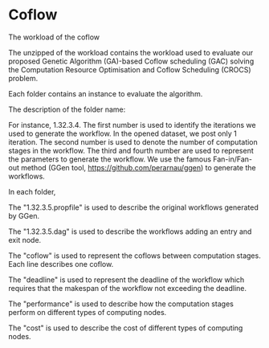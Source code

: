 # Coflow
The workload of the coflow

The unzipped of the workload contains the workload used to evaluate our proposed Genetic Algorithm (GA)-based Coflow scheduling (GAC) solving the Computation Resource Optimisation and Coflow Scheduling (CROCS) problem.

Each folder contains an instance to evaluate the algorithm. 

The description of the folder name:

For instance, 1.32.3.4. The first number is used to identify the iterations we used to generate the workflow. In the opened dataset, we post only 1 iteration. The second number is used to denote the number of computation stages in the workflow. The third and fourth number are used to represent the parameters to generate the workflow. We use the famous Fan-in/Fan-out method (GGen tool, https://github.com/perarnau/ggen) to generate the workflows. 

In each folder,

The "1.32.3.5.propfile" is used to describe the original workflows generated by GGen. 

The "1.32.3.5.dag" is used to describe the workflows adding an entry and exit node. 

The "coflow" is used to represent the coflows between computation stages. Each line describes one coflow.

The "deadline" is used to represent the deadline of the workflow which requires that the makespan of the workflow not exceeding the deadline.

The "performance" is used to describe how the computation stages perform on different types of computing nodes.

The "cost" is used to describe the cost of different types of computing nodes.
